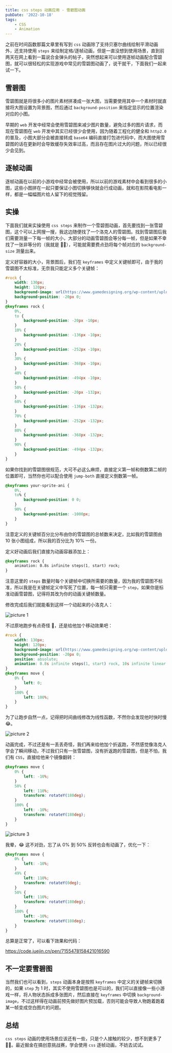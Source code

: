 ```yaml
---
title: css steps 动画应用 - 雪碧图动画
pubDate: '2022-10-18'
tags:
    - CSS
    - Animation
---
```


之前在时间函数那篇文章里有写到 `css` 动画除了支持贝塞尔曲线绘制平滑动画外，还支持使用 `steps` 来绘制定格/逐帧动画，但是一直没想到使用场景，直到前两天在网上看到一篇说合金弹头的帖子，突然想起来可以使用逐帧动画配合雪碧图，就可以很轻松的实现游戏中常见的雪碧图动画了，说干就干，下面我们一起来试一下。

## 雪碧图

雪碧图就是将很多小的图片素材拼凑成一张大图，当需要使用其中一个素材时就直接将大图设置为背景图，然后通过 `background-position` 来指定显示的位置渲染对应的小图。

早期的 `web` 开发中经常会使用雪碧图来减少图片数量，避免过多的图片请求，而现在雪碧图在 `web` 开发中其实已经很少会使用，因为随着工程化的健全和 `http2.0` 的普及，小图大部分会被直接转成 `base64` 编码直接打包进代码中，而大图使用雪碧图的话在更新时会导致缓存失效率过高，而且存在图片过大的问题，所以已经很少会见到。

## 逐帧动画

逐帧动画在以前的小游戏中经常会被使用，所以以前的游戏素材中会看到很多的小图，这些小图拼在一起只要保证小图切换够快就会行成动画，就和在影院看电影一样，都是一幅幅图片给人留下的视觉残留。

## 实操

下面我们就来实操使用 `css steps` 来制作一个雪碧图动画，首先要找到一张雪碧图，这个可以上网搜一搜，我这边随便找了一个洛克人的雪碧图。找到雪碧图后我们需要测量一下每一帧的大小，大部分的动画雪碧图会等分每一帧，但是如果不幸找了一张非等分的（我就是 🤦‍♂️），可能就需要费点劲将每个帧对应的 `background-size` 测量出来。

定义好容器的大小，背景图后，我们在 `keyframes` 中定义关键帧即可，由于我的雪碧图不太标准，无奈我只能定义多个关键帧：

```css
#rock {
    width: 130px;
    height: 120px;
    background-image: url(https://www.gamedesigning.org/wp-content/uploads/2020/10/Sprite-Sheet.jpg);
    background-position: -20px 0;
}
@keyframes rock {
    0%,
    to {
        background-position: -20px -10px;
    }
    10% {
        background-position: -136px -10px;
    }
    20% {
        background-position: -252px -10px;
    }
    30% {
        background-position: -368px -10px;
    }
    40% {
        background-position: -494px -10px;
    }
    50% {
        background-position: -20px -132px;
    }
    60% {
        background-position: -136px -132px;
    }
    70% {
        background-position: -252px -132px;
    }
    80% {
        background-position: -368px -132px;
    }
    90% {
        background-position: -494px -132px;
    }
}
```

如果你找到的雪碧图很规范，大可不必这么麻烦，直接定义第一帧和倒数第二帧的位置即可，当然你也可以配合使用 `jump-both` 直接定义倒数第一帧。

```css
@keyframes your-sprite-ani {
    0%,
    to% {
        background-position: 0 0;
    }
    90% {
        background-position: -1000px;
    }
}
```

注意定义的关键帧百分比分布由你的雪碧图的总帧数来决定，比如我的雪碧图由 10 张小图组成，所以我的百分比为 10% 一份。

定义好动画后我们直接为动画容器添加上：

```css
@keyframes rock {
    animation: 0.8s infinite steps(1, start) rock;
}
```

注意这里的 `steps` 数量时每个关键帧中切换所需要的数量，因为我的雪碧图不标准，所以我是在关键帧定义中写死了位置，每一帧只需要一个 `step`，如果你是标准动画雪碧图，记得将其改为你的动画关键帧数量。

修改完成后我们就能看到这样一个动起来的小洛克人：

![picture 1](https://stg.heyfe.org/images/blog-css-animate-steps-sprite-49.gif)

不过原地跑步有点奇怪 🤔，还是给他加个移动效果吧：

```css
#rock {
    width: 130px;
    height: 120px;
    background-image: url(https://www.gamedesigning.org/wp-content/uploads/2020/10/Sprite-Sheet.jpg);
    background-position: -20px 0;
    position: absolute;
    animation: 0.8s infinite steps(1, start) rock, 10s infinite linear move;
}
@keyframes move {
    0% {
        left: 0;
    }
    100% {
        left: 100%;
    }
}
```

为了让跑步自然一点，记得把时间曲线修改为线性函数，不然你会发现他时快时慢 😂。

![picture 2](https://stg.heyfe.org/images/blog-css-animate-steps-sprite-94.gif)

动画完成，不过还是有一丢丢奇怪，我们再来给他加个折返跑，不然感觉像洛克人学会了瞬间移动，不过我们只有一张雪碧图，没有折返跑的雪碧图，但是不怕，我们有 `CSS`，直接给他来个镜像翻转：

```css
@keyframes move {
    0% {
        left: -10%;
    }
    50% {
        left: 110%;
        transform: rotateY(180deg);
    }
    100% {
        left: -10%;
        transform: rotateY(180deg);
    }
}
```

![picture 3](https://stg.heyfe.org/images/blog-css-animate-steps-sprite-79.gif)

我晕，😂 这不对劲，忘了从 0% 到 50% 反转也会有动画了，优化一下：

```css
@keyframes move {
    0% {
        left: -10%;
    }
    49% {
        left: 110%;
        transform: rotateY(0deg);
    }
    50% {
        left: 110%;
        transform: rotateY(180deg);
    }
    100% {
        left: -10%;
        transform: rotateY(180deg);
    }
}
```

总算是正常了，可以看下效果和代码：

https://code.juejin.cn/pen/7155478158421016590

## 不一定要雪碧图

当然我们也可以看到，`steps` 动画本身是按照 `keyframes` 中定义的关键帧来切换的，如果 `step` 为 1 时，其实不使用雪碧图也是可以的，我们可以直接像一些小游戏一样，将人物状态拆成多张图片，然后直接在 `keyframes` 中切换 `background-image`，不过这样得在动画前预先做好图片预加载，否则可能会导致人物跑着跑着某一帧变成空白图片的问题。

## 总结

`css steps` 动画的使用场景应该还有一些，只是个人接触的较少，想不到更多了 🤦‍♂️。最近掘金在搞创意挑战赛，学会使用 `css` 逐帧动画，不妨去试试。